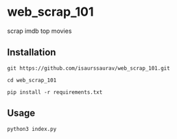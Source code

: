 # web_scrap_101
scrap imdb top movies

## Installation

```
git https://github.com/isaurssaurav/web_scrap_101.git
```

```
cd web_scrap_101
```

```
pip install -r requirements.txt
```

## Usage

```
python3 index.py
```

